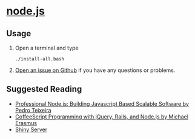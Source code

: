 # [node.js](http://nodejs.org/)

## Usage

1. Open a terminal and type

	```
	./install-all.bash
	```
1. [Open an issue on Github](https://github.com/znmeb/Computational-Journalism-Publishers-Workbench/issues/new) if you have any questions or problems.

## Suggested Reading
* [Professional Node.js: Building Javascript Based Scalable Software by Pedro Teixeira](http://j.mp/Z2Tipp)
* [CoffeeScript Programming with jQuery, Rails, and Node.js by Michael Erasmus](http://j.mp/YcE4jx)
* [Shiny Server](https://github.com/rstudio/shiny-server/blob/master/README.md)

